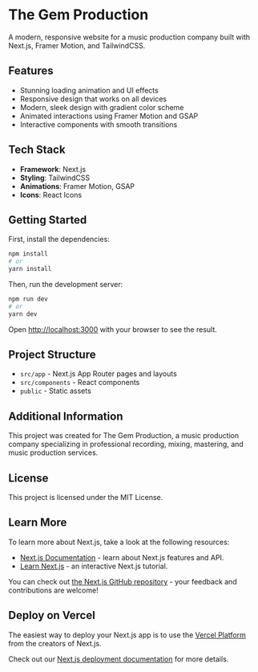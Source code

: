 # The Gem Production

A modern, responsive website for a music production company built with Next.js, Framer Motion, and TailwindCSS.

## Features

- Stunning loading animation and UI effects
- Responsive design that works on all devices
- Modern, sleek design with gradient color scheme
- Animated interactions using Framer Motion and GSAP
- Interactive components with smooth transitions

## Tech Stack

- **Framework**: Next.js
- **Styling**: TailwindCSS
- **Animations**: Framer Motion, GSAP
- **Icons**: React Icons

## Getting Started

First, install the dependencies:

```bash
npm install
# or
yarn install
```

Then, run the development server:

```bash
npm run dev
# or
yarn dev
```

Open [http://localhost:3000](http://localhost:3000) with your browser to see the result.

## Project Structure

- `src/app` - Next.js App Router pages and layouts
- `src/components` - React components
- `public` - Static assets

## Additional Information

This project was created for The Gem Production, a music production company specializing in professional recording, mixing, mastering, and music production services.

## License

This project is licensed under the MIT License.

## Learn More

To learn more about Next.js, take a look at the following resources:

- [Next.js Documentation](https://nextjs.org/docs) - learn about Next.js features and API.
- [Learn Next.js](https://nextjs.org/learn) - an interactive Next.js tutorial.

You can check out [the Next.js GitHub repository](https://github.com/vercel/next.js) - your feedback and contributions are welcome!

## Deploy on Vercel

The easiest way to deploy your Next.js app is to use the [Vercel Platform](https://vercel.com/new?utm_medium=default-template&filter=next.js&utm_source=create-next-app&utm_campaign=create-next-app-readme) from the creators of Next.js.

Check out our [Next.js deployment documentation](https://nextjs.org/docs/app/building-your-application/deploying) for more details.
